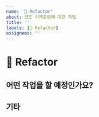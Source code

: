 ```yaml
---
name: '🔨 Refactor'
about: 코드 리팩토링에 대한 작업
title: ''
labels: [🔨 Refactor]
assignees: ''
---
```


# 🔨 Refactor

## 어떤 작업을 할 예정인가요?

## 기타